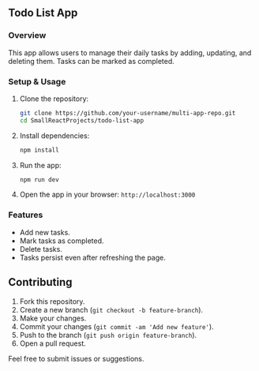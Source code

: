 ## Todo List App

### Overview
This app allows users to manage their daily tasks by adding, updating, and deleting them. Tasks can be marked as completed.

### Setup & Usage

1. Clone the repository:
    ```bash
    git clone https://github.com/your-username/multi-app-repo.git
    cd SmallReactProjects/todo-list-app
    ```

2. Install dependencies:
    ```bash
    npm install
    ```

3. Run the app:
    ```bash
    npm run dev 
    ```

4. Open the app in your browser: `http://localhost:3000`

### Features
- Add new tasks.
- Mark tasks as completed.
- Delete tasks.
- Tasks persist even after refreshing the page.



## Contributing

1. Fork this repository.
2. Create a new branch (`git checkout -b feature-branch`).
3. Make your changes.
4. Commit your changes (`git commit -am 'Add new feature'`).
5. Push to the branch (`git push origin feature-branch`).
6. Open a pull request.

Feel free to submit issues or suggestions.

